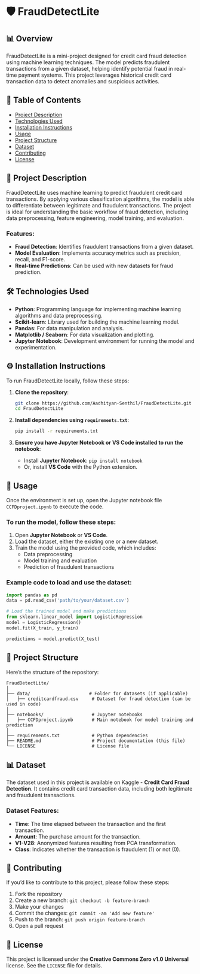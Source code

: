 # 🛡️ **FraudDetectLite**

## 📊 **Overview**
FraudDetectLite is a mini-project designed for credit card fraud detection using machine learning techniques. The model predicts fraudulent transactions from a given dataset, helping identify potential fraud in real-time payment systems. This project leverages historical credit card transaction data to detect anomalies and suspicious activities.

## 📑 **Table of Contents**
- [Project Description](#project-description)
- [Technologies Used](#technologies-used)
- [Installation Instructions](#installation-instructions)
- [Usage](#usage)
- [Project Structure](#project-structure)
- [Dataset](#dataset)
- [Contributing](#contributing)
- [License](#license)

## 📝 **Project Description**
FraudDetectLite uses machine learning to predict fraudulent credit card transactions. By applying various classification algorithms, the model is able to differentiate between legitimate and fraudulent transactions. The project is ideal for understanding the basic workflow of fraud detection, including data preprocessing, feature engineering, model training, and evaluation.

### **Features:**
- **Fraud Detection**: Identifies fraudulent transactions from a given dataset.
- **Model Evaluation**: Implements accuracy metrics such as precision, recall, and F1-score.
- **Real-time Predictions**: Can be used with new datasets for fraud prediction.

## 🛠️ **Technologies Used**
- **Python**: Programming language for implementing machine learning algorithms and data preprocessing.
- **Scikit-learn**: Library used for building the machine learning model.
- **Pandas**: For data manipulation and analysis.
- **Matplotlib / Seaborn**: For data visualization and plotting.
- **Jupyter Notebook**: Development environment for running the model and experimentation.

## ⚙️ **Installation Instructions**
To run FraudDetectLite locally, follow these steps:

1. **Clone the repository**:
   ```bash
   git clone https://github.com/Aadhityan-Senthil/FraudDetectLite.git
   cd FraudDetectLite
   ```

2. **Install dependencies using `requirements.txt`**:
   ```bash
   pip install -r requirements.txt
   ```

3. **Ensure you have Jupyter Notebook or VS Code installed to run the notebook**:
   - Install **Jupyter Notebook**: `pip install notebook`
   - Or, install **VS Code** with the Python extension.

## 🚀 **Usage**
Once the environment is set up, open the Jupyter notebook file `CCFDproject.ipynb` to execute the code.

### **To run the model, follow these steps:**
1. Open **Jupyter Notebook** or **VS Code**.
2. Load the dataset, either the existing one or a new dataset.
3. Train the model using the provided code, which includes:
   - Data preprocessing
   - Model training and evaluation
   - Prediction of fraudulent transactions

### **Example code** to load and use the dataset:

```python
import pandas as pd
data = pd.read_csv('path/to/your/dataset.csv')

# Load the trained model and make predictions
from sklearn.linear_model import LogisticRegression
model = LogisticRegression()
model.fit(X_train, y_train)

predictions = model.predict(X_test)
```

## 📂 **Project Structure**
Here’s the structure of the repository:

```
FraudDetectLite/
│
├── data/                      # Folder for datasets (if applicable)
│   ├── creditcardfraud.csv     # Dataset for fraud detection (can be used in code)
│
├── notebooks/                  # Jupyter notebooks
│   ├── CCFDproject.ipynb       # Main notebook for model training and prediction
│
├── requirements.txt            # Python dependencies
├── README.md                   # Project documentation (this file)
└── LICENSE                     # License file
```

## 📊 **Dataset**
The dataset used in this project is available on Kaggle - **Credit Card Fraud Detection**. It contains credit card transaction data, including both legitimate and fraudulent transactions.

### **Dataset Features:**
- **Time**: The time elapsed between the transaction and the first transaction.
- **Amount**: The purchase amount for the transaction.
- **V1-V28**: Anonymized features resulting from PCA transformation.
- **Class**: Indicates whether the transaction is fraudulent (1) or not (0).

## 🤝 **Contributing**
If you’d like to contribute to this project, please follow these steps:

1. Fork the repository
2. Create a new branch: `git checkout -b feature-branch`
3. Make your changes
4. Commit the changes: `git commit -am 'Add new feature'`
5. Push to the branch: `git push origin feature-branch`
6. Open a pull request

## 📜 **License**
This project is licensed under the **Creative Commons Zero v1.0 Universal** license. See the `LICENSE` file for details.
